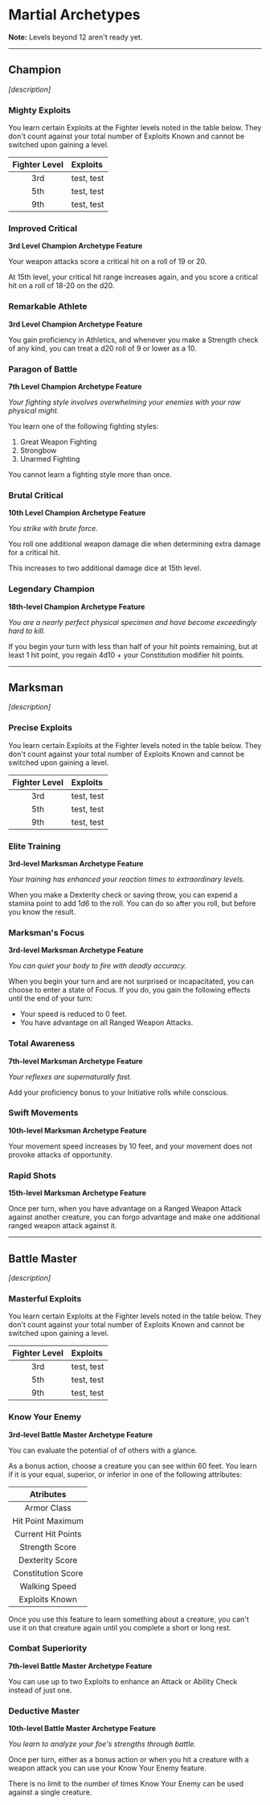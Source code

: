 # Martial Archetypes

**Note:** Levels beyond 12 aren't ready yet.

___

## Champion
*\[description\]*

### Mighty Exploits
You learn certain Exploits at the Fighter levels noted in the table below. They don't count against your total number of Exploits Known and cannot be switched upon gaining a level.

| Fighter Level | Exploits   |
| :-----------: | :--------- |
|      3rd      | test, test |
|      5th      | test, test |
|      9th      | test, test |

### Improved Critical
**3rd Level Champion Archetype Feature**

Your weapon attacks score a critical hit on a roll of 19 or 20.

At 15th level, your critical hit range increases again, and you score a critical hit on a roll of 18-20 on the d20.

### Remarkable Athlete
**3rd Level Champion Archetype Feature**

You gain proficiency in Athletics, and whenever you make a Strength check of any kind, you can treat a d20 roll of 9 or lower as a 10.

### Paragon of Battle
**7th Level Champion Archetype Feature**

*Your fighting style involves overwhelming your enemies with your raw physical might.*

You learn one of the following fighting styles:
1. Great Weapon Fighting
2. Strongbow
3. Unarmed Fighting

You cannot learn a fighting style more than once.

### Brutal Critical
**10th Level Champion Archetype Feature**

*You strike with brute force.*

You roll one additional weapon damage die when determining extra damage for a critical hit.

This increases to two additional damage dice at 15th level.

### Legendary Champion
**18th-level Champion Archetype Feature**

*You are a nearly perfect physical specimen and have become exceedingly hard to kill.*

If you begin your turn with less than half of your hit points remaining, but at least 1 hit point, you regain 4d10 + your Constitution modifier hit points.

___

## Marksman
*\[description\]*

### Precise Exploits
You learn certain Exploits at the Fighter levels noted in the table below. They don't count against your total number of Exploits Known and cannot be switched upon gaining a level.

| Fighter Level | Exploits   |
| :-----------: | :--------- |
|      3rd      | test, test |
|      5th      | test, test |
|      9th      | test, test |

### Elite Training
**3rd-level Marksman Archetype Feature**

*Your training has enhanced your reaction times to extraordinary levels.*

When you make a Dexterity check or saving throw, you can expend a stamina point to add 1d6 to the roll. You can do so after you roll, but before you know the result.

### Marksman's Focus
**3rd-level Marksman Archetype Feature**

*You can quiet your body to fire with deadly accuracy.*

When you begin your turn and are not surprised or incapacitated, you can choose to enter a state of Focus. If you do, you gain the following effects until the end of your turn:

* Your speed is reduced to 0 feet.
* You have advantage on all Ranged Weapon Attacks.

### Total Awareness
**7th-level Marksman Archetype Feature**

*Your reflexes are supernaturally fast.*

Add your proficiency bonus to your Initiative rolls while conscious.

### Swift Movements
**10th-level Marksman Archetype Feature**

Your movement speed increases by 10 feet, and your movement does not provoke attacks of opportunity.

### Rapid Shots
**15th-level Marksman Archetype Feature**

Once per turn, when you have advantage on a Ranged Weapon Attack against another creature, you can forgo advantage and make one additional ranged weapon attack against it.

___

## Battle Master
*\[description\]*

### Masterful Exploits
You learn certain Exploits at the Fighter levels noted in the table below. They don't count against your total number of Exploits Known and cannot be switched upon gaining a level.

| Fighter Level | Exploits   |
| :-----------: | :--------- |
|      3rd      | test, test |
|      5th      | test, test |
|      9th      | test, test |

### Know Your Enemy
**3rd-level Battle Master Archetype Feature**

You can evaluate the potential of of others with a glance. 

As a bonus action, choose a creature you can see within 60 feet. You learn if it is your equal, superior, or inferior in one of the following attributes:

|     Atributes      |
| :----------------: |
|    Armor Class     |
| Hit Point Maximum  |
| Current Hit Points |
|   Strength Score   |
|  Dexterity Score   |
| Constitution Score |
|   Walking Speed    |
|   Exploits Known   |

Once you use this feature to learn something about a creature, you can't use it on that creature again until you complete a short or long rest. 

### Combat Superiority
**7th-level Battle Master Archetype Feature**

You can use up to two Exploits to enhance an Attack or Ability Check instead of just one.

### Deductive Master
**10th-level Battle Master Archetype Feature**

*You learn to analyze your foe's strengths through battle.*

Once per turn, either as a bonus action or when you hit a creature with a weapon attack you can use your Know Your Enemy feature.

There is no limit to the number of times Know Your Enemy can be used against a single creature.


